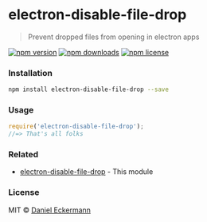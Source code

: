 # electron-disable-file-drop
> Prevent dropped files from opening in electron apps

[![npm version](https://img.shields.io/npm/v/electron-disable-file-drop.svg?style=flat-square)](http://badge.fury.io/js/electron-disable-file-drop)
[![npm downloads](https://img.shields.io/npm/dm/electron-disable-file-drop.svg?style=flat-square)](http://badge.fury.io/js/electron-disable-file-drop)
[![npm license](https://img.shields.io/npm/l/electron-disable-file-drop.svg?style=flat-square)](http://badge.fury.io/js/electron-disable-file-drop)

### Installation
```bash
npm install electron-disable-file-drop --save
```

### Usage
```javascript
require('electron-disable-file-drop');
//=> That's all folks
```

### Related
- [electron-disable-file-drop](https://github.com/ecrmnn/electron-disable-file-drop) - This module

### License
MIT © [Daniel Eckermann](http://danieleckermann.com)